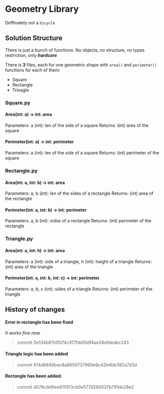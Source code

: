 # Geometry Library
Deffinately not a ``bicycle``

## Solution Structure

There is just a bunch of functions. No objects, no structure, no types restriction, only ***hardcore***

There is **3** files, each for one geometric shape with ```area()``` and ```perimeter()``` functions for each of them:
* Square
* Rectangle
* Trinagle

### Square.py

#### Area(int: a) -> int: area
Parameters: a (int): len of the side of a square
Returns: (int) area of the square

#### Perimeter(int: a) -> int: perimeter
Parameters: a (int): len of the side of a square
Returns: (int) perimeter of the square

### Rectangle.py

#### Area(int: a, int: b) -> int: area
Parameters: a, b (int): len of the sides of a rectangle
Returns: (int) area of the rectangle

#### Perimeter(int: a, int: b) -> int: perimeter
Parameters: a, b (int): sidse of a rectangle
Returns: (int) perimeter of the rectangle

### Triangle.py

#### Area(int: a, int: h) -> int: area
Parameters: a (int): side of a triangle, h (int): height of a triangle
Returns: (int) area of the triangle

#### Perimeter(int: a, int: b, int: c) -> int: perimeter
Parameters: a, b, c (int): sides of a triangle
Returns: (int) perimeter of the triangle

## History of changes
#### Error in rectangle has been fixed
*It works fine now*
> commit 0e134b811d1074c917fdd10df4ae34a1deabc243

#### Triangle logic has been added
> commit 614d6840bec8a8650737969e9c42b4bb382a7d3d

#### Rectangle has been added:
> commit d078c8d9ee6155f3cb0e577d28d337b791de28e2
